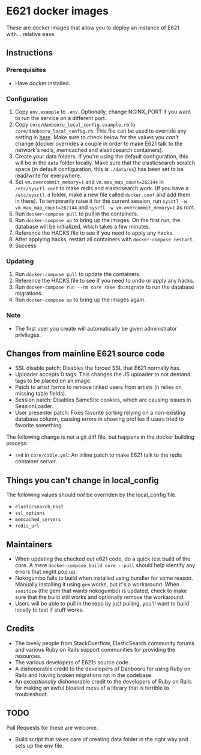# E621 docker images

These are docker images that allow you to deploy an instance of E621 with... relative ease.

## Instructions

### Prerequisites

- Have docker installed.

### Configuration

1. Copy `env.example` to `.env`. Optionally, change NGINX_PORT if you want to run the service on a different port.
2. Copy `core/danbooru_local_config.example.rb` to `core/danbooru_local_config.rb`. This file can be used to override any setting in [here](https://github.com/zwagoth/e621ng/blob/master/config/danbooru_default_config.rb). Make sure to check below for the values you _can't_ change (docker overrides a couple in order to make E621 talk to the network's redis, memcached and elasticsearch containers).
3. Create your data folders. If you're using the default configuration, this will be in the `data` folder locally. Make sure that the elasticsearch scratch space (in default configuration, this is `./data/es`) has been set to be read/write for everywhere.
4. Set `vm.overcommit_memory=1` and `vm.max_map_count=262144` in `/etc/sysctl.conf` to make redis and elasticsearch work. (If you have a `/etc/sysctl.d` folder, make a new file called `docker.conf` and add them in there). To temporarily raise it for the current session, run `sysctl -w vm.max_map_count=262144` and `sysctl -w vm.overcommit_memory=1` as root.
5. Run `docker-compose pull` to pull in the containers.
6. Run `docker-compose up` to bring up the images. On the first run, the database will be initialized, which takes a few minutes.
7. Reference the HACKS file to see if you need to apply any hacks.
8. After applying hacks, restart all containers with `docker-compose restart`.
9. Success

### Updating

1. Run `docker-compose pull` to update the containers.
2. Reference the HACKS file to see if you need to undo or apply any hacks.
3. Run `docker-compose run --rm core rake db:migrate` to run the database migrations.
4. Run `docker-compose up` to bring up the images again.

### Note

* The first user you create will automatically be given administrator privileges.

## Changes from mainline E621 source code

* SSL disable patch: Disables the forced SSL that E621 normally has.
* Uploader accepts 0 tags: This changes the JS uploader to not demand tags to be placed on an image.
* Patch to artist forms to remove linked users from artists (it relies on missing table fields).
* Session patch: Disables SameSite cookies, which are causing issues in SessionLoader.
* User presenter patch: Fixes favorite sorting relying on a non-existing database column, causing errors in showing profiles if users tried to favorite something.

The following change is not a git diff file, but happens in the docker building process:

* `sed` in `core/cable.yml`: An inline patch to make E621 talk to the redis container server.

## Things you can't change in local_config

The following values should _not_ be overriden by the local_config file.

* `elasticsearch_host`
* `ssl_options`
* `memcached_servers`
* `redis_url`

## Maintainers

* When updating the checked out e621 code, do a quick test build of the core. A mere `docker-compose build core --pull` should help identify any errors that might pop up.
* Nokogumbo fails to build when installed using bundler for some reason. Manually installing it using `gem` works, but it's a workaround. When `sanitize` (the gem that wants nokogumbo) is updated, check to make sure that the build still works and optionally remove the workaround.
* Users will be able to pull in the repo by just pulling, you'll want to build locally to test if stuff works.

## Credits

* The lovely people from StackOverflow, ElasticSearch community forums and various Ruby on Rails support communities for providing the resources.
* The various developers of E621s source code.
* A dishonorable credit to the developers of Danbooru for using Ruby on Rails and having broken migrations rot in the codebase.
* An _exceptionally_ dishonorable credit to the developers of Ruby on Rails for making an awful bloated mess of a library that is terrible to troubleshoot.

## TODO

Pull Requests for these are welcome.

* Build script that takes care of creating data folder in the right way and sets up the env file.

